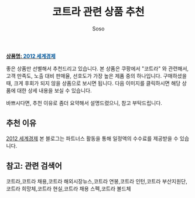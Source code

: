 ﻿---
layout: post
title:  "코트라 관련 상품 추천"
author: Soso
categories: [ 디저털/가전 ]
tags: [코트라,코트라 채용,코트라 해외시장뉴스,코트라 연봉,코트라 인턴,코트라 부산지원단,코트라 희망체,코트라 현실,코트라 채용 스펙,코트라 볼드체]
image: https://ads-partners.coupang.com/image1/z1wkL0d47LojIrVlz5cTH6sPAFmH0tBPO_qXzmb7_14XZfxtnoC3m6XGbw4ZeocImID2S2Y3TmKZYAgmtZkfLpkmX2-aJqPBjD7Aio2AMU8p30pzr2qKMWa5AVbpYbNqRNTOixMehDx5YNz4wCjmd0jWTtowCn3ud6vfgpCyRl3RH3YywyoVkW45LQcdT_UweLuJ4FQj0zLyXFCwYC68ErYaTij5IZQTdWYRagFi7hRa1CsLdvK8ZHuyeCZGY4UKaPwpuCVMdEwJGldCapP9c4jY3YOqdMmn6jmuhl-ZIQ== 
description: "쿠팡에서 코트라 관련 상품으로 가장 고객 선호도가 높은 제품 중 하나입니다."
---

<a href="https://link.coupang.com/re/AFFSDP?lptag=AF5673682&pageKey=48210057&itemId=170713744&vendorItemId=3029598869&traceid=V0-153-a319bd667abe0f2b&requestid=20231116175439477114214921&token=31850C%7CMIXED"><b>상품명: <font color='#01579B'>2012 세계경제</font></b></a>

좋은 상품만 선별해서 추천드리고 있습니다.
본 상품은 쿠팡에서 "코트라" 와 관련해서, 고객 만족도, 노출 대비 판매율, 선호도가 가장 높은 제품 중의 하나입니다.
구매하셨을 때, 크게 후회가 되지 않을 상품으로 보시면 됩니다. 
다음 이미지를 클릭하시면 해당 상품에 대한 상세 내용을 보실 수 있습니다.

바쁘시다면, 추천 이유로 좀더 요약해서 설명드렸으니, 참고 부탁드립니다.

## 추천 이유 

<a href="https://link.coupang.com/re/AFFSDP?lptag=AF5673682&pageKey=48210057&itemId=170713744&vendorItemId=3029598869&traceid=V0-153-a319bd667abe0f2b&requestid=20231116175439477114214921&token=31850C%7CMIXED">2012 세계경제</a>
본 블로그는 파트너스 활동을 통해 일정액의 수수료를 제공받을 수 있습니다.

## 참고: 관련 검색어    
코트라,코트라 채용,코트라 해외시장뉴스,코트라 연봉,코트라 인턴,코트라 부산지원단,코트라 희망체,코트라 현실,코트라 채용 스펙,코트라 볼드체